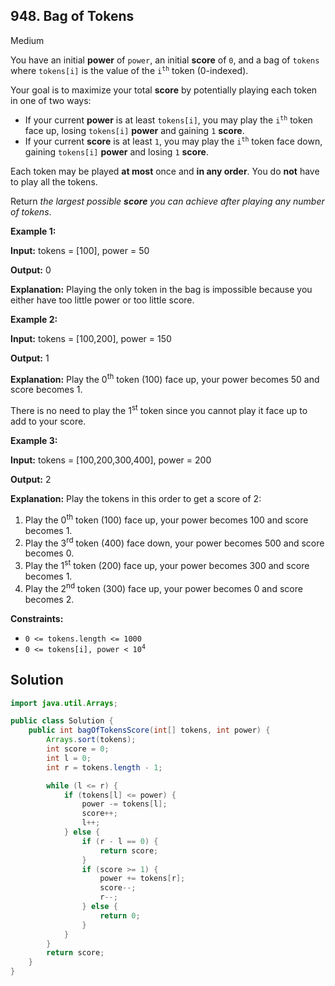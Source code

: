 ## 948\. Bag of Tokens

Medium

You have an initial **power** of `power`, an initial **score** of `0`, and a bag of `tokens` where `tokens[i]` is the value of the <code>i<sup>th</sup></code> token (0-indexed).

Your goal is to maximize your total **score** by potentially playing each token in one of two ways:

*   If your current **power** is at least `tokens[i]`, you may play the <code>i<sup>th</sup></code> token face up, losing `tokens[i]` **power** and gaining `1` **score**.
*   If your current **score** is at least `1`, you may play the <code>i<sup>th</sup></code> token face down, gaining `tokens[i]` **power** and losing `1` **score**.

Each token may be played **at most** once and **in any order**. You do **not** have to play all the tokens.

Return _the largest possible **score** you can achieve after playing any number of tokens_.

**Example 1:**

**Input:** tokens = [100], power = 50

**Output:** 0

**Explanation:** Playing the only token in the bag is impossible because you either have too little power or too little score.

**Example 2:**

**Input:** tokens = [100,200], power = 150

**Output:** 1

**Explanation:** Play the 0<sup>th</sup> token (100) face up, your power becomes 50 and score becomes 1. 

There is no need to play the 1<sup>st</sup> token since you cannot play it face up to add to your score.

**Example 3:**

**Input:** tokens = [100,200,300,400], power = 200

**Output:** 2

**Explanation:** Play the tokens in this order to get a score of 2: 
1. Play the 0<sup>th</sup> token (100) face up, your power becomes 100 and score becomes 1. 
2. Play the 3<sup>rd</sup> token (400) face down, your power becomes 500 and score becomes 0. 
3. Play the 1<sup>st</sup> token (200) face up, your power becomes 300 and score becomes 1. 
4. Play the 2<sup>nd</sup> token (300) face up, your power becomes 0 and score becomes 2.

**Constraints:**

*   `0 <= tokens.length <= 1000`
*   <code>0 <= tokens[i], power < 10<sup>4</sup></code>

## Solution

```java
import java.util.Arrays;

public class Solution {
    public int bagOfTokensScore(int[] tokens, int power) {
        Arrays.sort(tokens);
        int score = 0;
        int l = 0;
        int r = tokens.length - 1;

        while (l <= r) {
            if (tokens[l] <= power) {
                power -= tokens[l];
                score++;
                l++;
            } else {
                if (r - l == 0) {
                    return score;
                }
                if (score >= 1) {
                    power += tokens[r];
                    score--;
                    r--;
                } else {
                    return 0;
                }
            }
        }
        return score;
    }
}
```